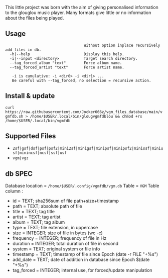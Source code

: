 This little project was born with the aim of giving personalised information to the glouglou music player. Many formats give little or no information about the files being played.

## Usage
```
                                   Without option inplace recursively add files in db.
  -h|--help                        Display this help.
  -i|--input <directory>           Target search directory.
  --tag_forced_album "text"        Force album name.
  --tag_forced_artist "text"       Force artist name.

   -i is cumulative: -i <dir0> -i <dir1> ...
   Be careful with --tag_forced, no selection = recursive action.
```

## Install & update
`curl https://raw.githubusercontent.com/Jocker666z/vgm_files_database/main/vgmfdb.sh > /home/$USER/.local/bin/glougvgmfdblou && chmod +rx /home/$USER/.local/bin/vgmfdb`

## Supported Files

* `2sf|gsf|dsf|psf|psf2|mini2sf|minigsf|minipsf|minipsf2|minissf|miniusf|minincsf|ncsf|ssf|usf`
* `vgm|vgz`

## db SPEC
Database location = `/home/$USER/.config/vgmfdb/vgm.db`
Table = `VGM`
Table column :
* id = TEXT; sha256sum of file path+size+timestamp
* path = TEXT; absolute path of file
* title = TEXT; tag title
* artist = TEXT; tag artist
* album = TEXT; tag album
* type = TEXT; file extension, in uppercase
* size = INTEGER; size of file in bytes (wc -c)
* frequency = INTEGER; frequency of file in Hz
* duration = INTEGER; total duration of file in second
* system = TEXT; original system or file info
* timestamp = TEXT; timestamp of file since Epoch (date -r FILE "+%s")
* add_date = TEXT; date of addition in database since Epoch $(date "+%s")
* tag_forced = INTEGER; internal use, for forced/update manipulation
